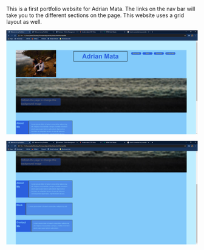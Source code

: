 This is a first portfolio website for Adrian Mata. The links on the nav bar will take you to the different sections on the page. This website uses a grid layout as well.

![screenshot1](assets/images/screenshot1.png)

![screenshot2](assets/images/screenshot2.png)